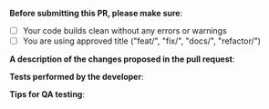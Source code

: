 **Before submitting this PR, please make sure**:

- [ ] Your code builds clean without any errors or warnings
- [ ] You are using approved title ("feat/", "fix/", "docs/", "refactor/")

**A description of the changes proposed in the pull request**:



**Tests performed by the developer**:



**Tips for QA testing**:

